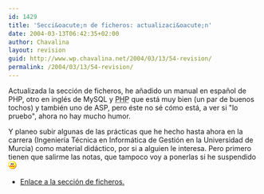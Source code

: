 ```yaml
---
id: 1429
title: 'Secci&oacute;n de ficheros: actualizaci&oacute;n'
date: 2004-03-13T06:42:35+02:00
author: Chavalina
layout: revision
guid: http://www.wp.chavalina.net/2004/03/13/54-revision/
permalink: /2004/03/13/54-revision/
---
```

Actualizada la secci&oacute;n de ficheros, he a&ntilde;adido un manual en espa&ntilde;ol de PHP, otro en inglés de MySQL y <acronym title="Hypertext PreProcessor">PHP</acronym> que está muy bien (un par de buenos tochos) y también uno de ASP, pero éste no sé c&oacute;mo está, a ver si "lo pruebo", ahora no hay mucho humor.

Y planeo subir algunas de las prácticas que he hecho hasta ahora en la carrera (Ingenier&iacute;a Técnica en Informática de Gesti&oacute;n en la Universidad de Murcia) como material didáctico, por si a alguien le interesa. Pero primero tienen que salirme las notas, que tampoco voy a ponerlas si he suspendido![asqueado](/imagenes/emoticonos/asqueado.gif) 

  * <a href="ficheros/ficheros.php" target="_blank">Enlace a la secci&oacute;n de ficheros.</a>